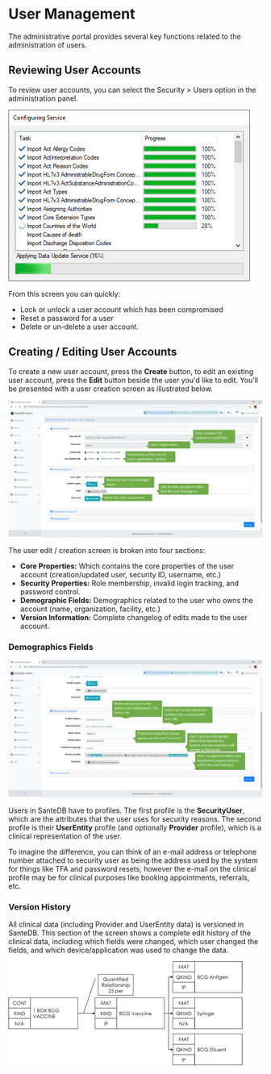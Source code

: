 # User Management

The administrative portal provides several key functions related to the administration of users. 

## Reviewing User Accounts

To review user accounts, you can select the Security &gt; Users option in the administration panel.

![](../../../.gitbook/assets/image%20%282%29.png)

From this screen you can quickly:

* Lock or unlock a user account which has been compromised
* Reset a password for a user
* Delete or un-delete a user account.

## Creating / Editing User Accounts

To create a new user account, press the **Create** button, to edit an existing user account, press the **Edit** button beside the user you'd like to edit. You'll be presented with a user creation screen as illustrated below.

![](../../../.gitbook/assets/image%20%2867%29.png)

The user edit / creation screen is broken into four sections:

* **Core Properties:** Which contains the core properties of the user account \(creation/updated user, security ID, username, etc.\)
* **Security Properties:** Role membership, invalid login tracking, and password control.
* **Demographic Fields:** Demographics related to the user who owns the account \(name, organization, facility, etc.\)
* **Version Information:** Complete changelog of edits made to the user account.

### Demographics Fields

![](../../../.gitbook/assets/image%20%2840%29.png)

Users in SanteDB have to profiles. The first profile is the **SecurityUser**, which are the attributes that the user uses for security reasons. The second profile is their **UserEntity** profile \(and optionally **Provider** profile\), which is a clinical representation of the user. 

To imagine the difference, you can think of an e-mail address or telephone number attached to security user as being the address used by the system for things like TFA and password resets, however the e-mail on the clinical profile may be for clinical purposes like booking appointments, referrals, etc.

### Version History

All clinical data \(including Provider and UserEntity data\) is versioned in SanteDB. This section of the screen shows a complete edit history of the clinical data, including which fields were changed, which user changed the fields, and which device/application was used to change the data.

![](../../../.gitbook/assets/image%20%289%29.png)

